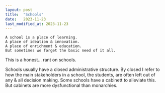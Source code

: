 ```yaml
---
layout: post
title:  "Schools"
date:   2023-11-23
last_modified_at: 2023-11-23
---
```


```
A school is a place of learning.
A place of ideation & innovation.
A place of enrichment & education.
But sometimes we forget the basic need of it all.
```
  This is a honest... rant on schools.

  Schools usually have a closed administrative structure.
By closed I refer to how the main stakeholders in a school, the students, are often left out of any & all decision making.
Some schools have a cabinett to alleviate this.
But cabinets are more dysfunctional than monarchies.
